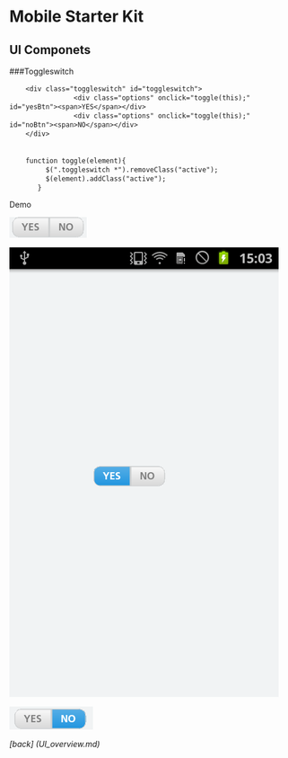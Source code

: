 Mobile Starter Kit
================================

UI Componets
--------------------------------

###Toggleswitch


		
		<div class="toggleswitch" id="toggleswitch">	
					<div class="options" onclick="toggle(this);" id="yesBtn"><span>YES</span></div>
					<div class="options" onclick="toggle(this);" id="noBtn"><span>NO</span></div>
		</div> 
		
		
		function toggle(element){
			 $(".toggleswitch *").removeClass("active");
			 $(element).addClass("active");
		   }
	

Demo


![alt text][toggleWithoutSelection]

[toggleWithoutSelection]: ../screenshots/toggleWithoutSelection.png "Demo"


![alt text][toggleYesSelection]

[toggleYesSelection]: ../screenshots/toggleYesSelection.png "Demo"


![alt text][toggleswitchNoSelection]

[toggleswitchNoSelection]: ../screenshots/toggleswitchNoSelection.png "Demo"

*[back] (UI_overview.md)*  
